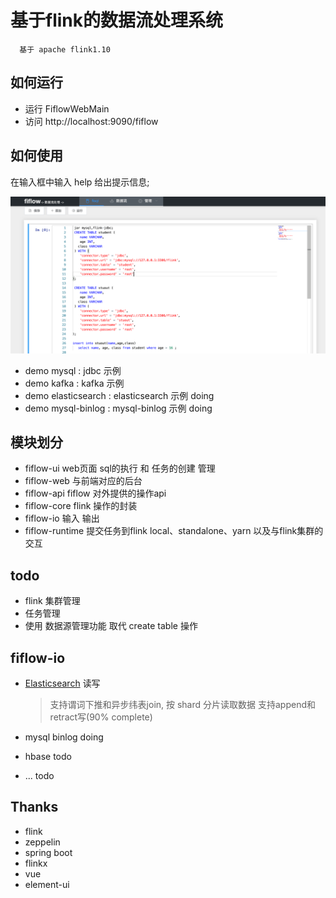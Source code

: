 # 基于flink的数据流处理系统 
      基于 apache flink1.10


## 如何运行
-  运行  FiflowWebMain 
-  访问  http://localhost:9090/fiflow 

## 如何使用 
在输入框中输入 help 给出提示信息;

![如何使用](./docs/fiflow.png)

- demo mysql    :  jdbc 示例
- demo kafka    :  kafka 示例
- demo elasticsearch : elasticsearch 示例 doing
- demo mysql-binlog :  mysql-binlog 示例 doing

## 模块划分
- fiflow-ui       web页面 sql的执行 和 任务的创建 管理
- fiflow-web      与前端对应的后台
- fiflow-api      fiflow 对外提供的操作api 
- fiflow-core     flink 操作的封装
- fiflow-io       输入 输出 
- fiflow-runtime  提交任务到flink  local、standalone、yarn 以及与flink集群的交互


## todo 
- flink 集群管理 
- 任务管理 
- 使用 数据源管理功能 取代 create table 操作

## fiflow-io
- [Elasticsearch](./fiflow-io/fiflow-elasticsearch7/README.md) 读写
    >  支持谓词下推和异步纬表join, 按 shard 分片读取数据 
       支持append和retract写(90% complete)
    
- mysql binlog doing 
- hbase todo 
- ... todo

## Thanks 
- flink
- zeppelin 
- spring boot 
- flinkx 
- vue 
- element-ui 
